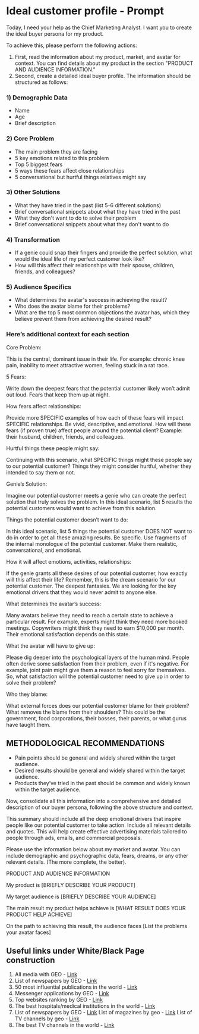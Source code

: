 # Ideal customer profile - Prompt

Today, I need your help as the Chief Marketing Analyst. I want you to create the ideal buyer persona for my product.

To achieve this, please perform the following actions:

1. First, read the information about my product, market, and avatar for context. You can find details about my product in the section "PRODUCT AND AUDIENCE INFORMATION."
2. Second, create a detailed ideal buyer profile. The information should be structured as follows:

### 1) Demographic Data

- Name
- Age
- Brief description

### 2) Core Problem

- The main problem they are facing
- 5 key emotions related to this problem
- Top 5 biggest fears
- 5 ways these fears affect close relationships
- 5 conversational but hurtful things relatives might say

### 3) Other Solutions

- What they have tried in the past (list 5-6 different solutions)
- Brief conversational snippets about what they have tried in the past
- What they don't want to do to solve their problem
- Brief conversational snippets about what they don't want to do

### 4) Transformation

- If a genie could snap their fingers and provide the perfect solution, what would the ideal life of my perfect customer look like?
- How will this affect their relationships with their spouse, children, friends, and colleagues?

### 5) Audience Specifics

- What determines the avatar's success in achieving the result?
- Who does the avatar blame for their problems?
- What are the top 5 most common objections the avatar has, which they believe prevent them from achieving the desired result?

### Here’s additional context for each section

Core Problem:

This is the central, dominant issue in their life. For example: chronic knee pain, inability to meet attractive women, feeling stuck in a rat race.

5 Fears:

Write down the deepest fears that the potential customer likely won’t admit out loud. Fears that keep them up at night.

How fears affect relationships:

Provide more SPECIFIC examples of how each of these fears will impact SPECIFIC relationships. Be vivid, descriptive, and emotional. How will these fears (if proven true) affect people around the potential client? Example: their husband, children, friends, and colleagues.

Hurtful things these people might say:

Continuing with this scenario, what SPECIFIC things might these people say to our potential customer? Things they might consider hurtful, whether they intended to say them or not.

Genie’s Solution:

Imagine our potential customer meets a genie who can create the perfect solution that truly solves the problem. In this ideal scenario, list 5 results the potential customers would want to achieve from this solution.

Things the potential customer doesn’t want to do:

In this ideal scenario, list 5 things the potential customer DOES NOT want to do in order to get all these amazing results. Be specific. Use fragments of the internal monologue of the potential customer. Make them realistic, conversational, and emotional.

How it will affect emotions, activities, relationships:

If the genie grants all these desires of our potential customer, how exactly will this affect their life? Remember, this is the dream scenario for our potential customer. The deepest fantasies. We are looking for the key emotional drivers that they would never admit to anyone else.

What determines the avatar’s success:

Many avatars believe they need to reach a certain state to achieve a particular result. For example, experts might think they need more booked meetings. Copywriters might think they need to earn $10,000 per month. Their emotional satisfaction depends on this state.

What the avatar will have to give up:

Please dig deeper into the psychological layers of the human mind. People often derive some satisfaction from their problem, even if it's negative. For example, joint pain might give them a reason to feel sorry for themselves. So, what satisfaction will the potential customer need to give up in order to solve their problem?

Who they blame:

What external forces does our potential customer blame for their problem? What removes the blame from their shoulders? This could be the government, food corporations, their bosses, their parents, or what gurus have taught them.

## METHODOLOGICAL RECOMMENDATIONS

- Pain points should be general and widely shared within the target audience.
- Desired results should be general and widely shared within the target audience.
- Products they’ve tried in the past should be common and widely known within the target audience.

Now, consolidate all this information into a comprehensive and detailed description of our buyer persona, following the above structure and context.

This summary should include all the deep emotional drivers that inspire people like our potential customer to take action. Include all relevant details and quotes. This will help create effective advertising materials tailored to people through ads, emails, and commercial proposals.

Please use the information below about my market and avatar. You can include demographic and psychographic data, fears, dreams, or any other relevant details. (The more complete, the better).

PRODUCT AND AUDIENCE INFORMATION

My product is [BRIEFLY DESCRIBE YOUR PRODUCT]

My target audience is [BRIEFLY DESCRIBE YOUR AUDIENCE]

The main result my product helps achieve is [WHAT RESULT DOES YOUR PRODUCT HELP ACHIEVE]

On the path to achieving this result, the audience faces [List the problems your avatar faces]

## Useful links under White/Black Page construction

1. All media with GEO - [Link](https://vsesmi.online/)
2. List of newspapers by GEO - [Link](https://www.4imn.com/Europe/)
3. 50 most influential publications in the world - [Link](https://infoselection.ru/infokatalog/novosti-smi/smi/item/357-samye-vliyatelnye-gazety-i-zhurnaly-mira)
4. Messenger applications by GEO - [Link](https://www.similarweb.com/blog/ru/research/market-research/worldwide-messaging-apps/)
5. Top websites ranking by GEO - [Link](https://www.similarweb.com/ru/top-websites/)
6. The best hospitals/medical institutions in the world - [Link](https://www.newsweek.com/worlds-best-hospitals-2022)
7. List of newspapers by GEO - [Link](https://www.newsmedialists.com/newspaper)
List of magazines by geo - [Link](https://www.newsmedialists.com/newspaper)
List of TV channels by geo - [Link](https://www.newsmedialists.com/tv)
8. The best TV channels in the world - [Link](https://infoselection.ru/infokatalog/kino-video/kino-sajty/item/927-luchshie-telekanaly-mira)